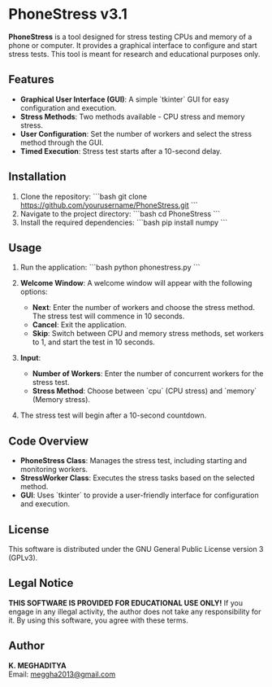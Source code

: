 # PhoneStress v3.1

**PhoneStress** is a tool designed for stress testing CPUs and memory of a phone or computer. It provides a graphical interface to configure and start stress tests. This tool is meant for research and educational purposes only.

## Features

- **Graphical User Interface (GUI)**: A simple \`tkinter\` GUI for easy configuration and execution.
- **Stress Methods**: Two methods available - CPU stress and memory stress.
- **User Configuration**: Set the number of workers and select the stress method through the GUI.
- **Timed Execution**: Stress test starts after a 10-second delay.

## Installation

1. Clone the repository:
   \`\`\`bash
   git clone https://github.com/yourusername/PhoneStress.git
   \`\`\`
2. Navigate to the project directory:
   \`\`\`bash
   cd PhoneStress
   \`\`\`
3. Install the required dependencies:
   \`\`\`bash
   pip install numpy
   \`\`\`

## Usage

1. Run the application:
   \`\`\`bash
   python phonestress.py
   \`\`\`
2. **Welcome Window**: A welcome window will appear with the following options:
   - **Next**: Enter the number of workers and choose the stress method. The stress test will commence in 10 seconds.
   - **Cancel**: Exit the application.
   - **Skip**: Switch between CPU and memory stress methods, set workers to 1, and start the test in 10 seconds.

3. **Input**:
   - **Number of Workers**: Enter the number of concurrent workers for the stress test.
   - **Stress Method**: Choose between \`cpu\` (CPU stress) and \`memory\` (Memory stress).

4. The stress test will begin after a 10-second countdown.

## Code Overview

- **PhoneStress Class**: Manages the stress test, including starting and monitoring workers.
- **StressWorker Class**: Executes the stress tasks based on the selected method.
- **GUI**: Uses \`tkinter\` to provide a user-friendly interface for configuration and execution.

## License

This software is distributed under the GNU General Public License version 3 (GPLv3).

## Legal Notice

**THIS SOFTWARE IS PROVIDED FOR EDUCATIONAL USE ONLY!** If you engage in any illegal activity, the author does not take any responsibility for it. By using this software, you agree with these terms.

## Author

**K. MEGHADITYA**  
Email: [meggha2013@gmail.com](mailto:meggha2013@gmail.com)
